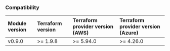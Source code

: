 ### Compatibility

| Module version | Terraform version | Terraform provider version (AWS) | Terraform provider version (Azure) |
| :------------- | :---------------- | :------------------------------- | :--------------------------------- |
| v0.9.0         | >= 1.9.8          | >= 5.94.0                        | >= 4.26.0                          |
